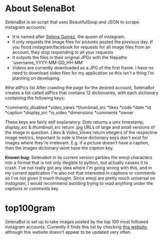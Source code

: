 # About SelenaBot
SelenaBot is an script that uses BeautifulSoup and JSON to scrape instagram accounts:
* It is named after [Selena Gomez](http://www.instagram.com/selenagomez), the queen of instagram. 
* It only requests the image files for pictures posted the previous day. If you flood instagram/facebook for requests for all image files from an account, they stop responding to all your requests
* It outputs the files in their original JPGs with the filepaths 'username_YYYY-MM-DD_HH-MM'
* Videos are currently downloaded as a JPG of the first frame. I have no need to download video files for my application so this isn't a thing I'm planning on developing.

#the allPics list
After crawling the page for the desired account, SelenaBot creates a list called allPics that contains 12 dictionaries, with each dictionary containing the following keys:

*comments_disabled
*video_views
*thumbnail_src
*likes
*code
*date
*id
*caption
*display_src
*is_video
*dimensions
*comments
*owner

These keys are fairly self explanatory. *Date* returns a unix timestamp, *display_src* & *thumbnail_src* return .jpg URLs of large and small versions of the image in question. *Likes* & *Video_Views* return integers of the respective image metrics. Important to note is these dictionary keys don't exist for images where they're irrelevant. E.g. if a picture doesn't have a caption, then the images dictionary wont have the *caption* key. 

**Known bug:** Selenabot in its current version garbles the emoji characters into a format that is not only illegible to python, but actually causes it to crash. I've not really got any idea where I'm going wrong with this, and in my current application I'm also not that interested in captions or comments so I've not given it much thought. Since emoji are pretty much universal on *instagram*, I would recommend avoiding trying to read anything under the *captions* or *comments* key

# top100gram
SelenaBot is set up to take images posted by the top 100 most followed instagram accounts. Currently it finds this list by checking [this website](http://socialblade.com/instagram/top/100/followers), although this website doesn't appear to be updated very often. 
